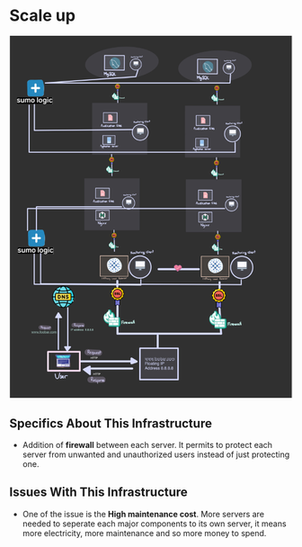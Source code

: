 # Scale up

![whiteboarding of Scaling up](3-scale_up.jpg)

## Specifics About This Infrastructure

+ Addition of **firewall** between each server. It permits to protect each server from unwanted and unauthorized users instead of just protecting one. 

## Issues With This Infrastructure

+  One of the issue is the **High maintenance cost**. More servers are needed to seperate each major components to its own server, it means more electricity, more maintenance and so more money to spend.
